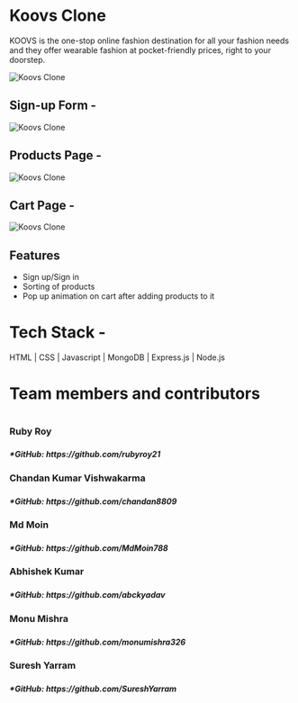 # Koovs Clone

KOOVS is the one-stop online fashion destination for all your fashion needs and they offer wearable fashion at pocket-friendly prices, right to your doorstep.


<img src = "https://i.ibb.co/MgzwDWT/home.jpg" alt="Koovs Clone" />

## Sign-up Form -

<img src = "https://i.ibb.co/6NJPfq2/koovs-signup.jpg" alt="Koovs Clone" />

## Products Page -

<img src = "https://i.ibb.co/Ns0cT09/product-page-k.jpg" alt="Koovs Clone" />

## Cart Page -

<img src = "https://i.ibb.co/9yssgMS/cart-koovs.jpg" alt="Koovs Clone" />

## Features
- Sign up/Sign in
- Sorting of products
- Pop up animation on cart after adding products to it

# Tech Stack -
HTML | CSS | Javascript | MongoDB | Express.js | Node.js

<h1>Team members and contributors<h1>
	<h3>Ruby Roy<h3>
		<h5>*GitHub: https://github.com/rubyroy21<h5>
			<h3>Chandan Kumar Vishwakarma<h3>
		<h5>*GitHub: https://github.com/chandan8809<h5>
			<h3>Md Moin<h3>
		<h5>*GitHub: https://github.com/MdMoin788<h5>
			<h3>Abhishek Kumar<h3>
		<h5>*GitHub: https://github.com/abckyadav<h5>
      <h3>Monu Mishra<h3>
		<h5>*GitHub: https://github.com/monumishra326<h5>
      <h3>Suresh Yarram<h3>
		<h5>*GitHub: https://github.com/SureshYarram<h5>
			
